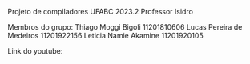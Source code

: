 Projeto de compiladores
UFABC 2023.2
Professor Isidro

Membros do grupo:
Thiago Moggi Bigoli             11201810606
Lucas Pereira de Medeiros       11201922156
Leticia Namie Akamine           11201920105

Link do youtube: